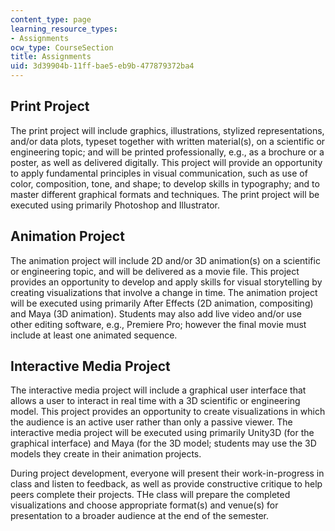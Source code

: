 ```yaml
---
content_type: page
learning_resource_types:
- Assignments
ocw_type: CourseSection
title: Assignments
uid: 3d39904b-11ff-bae5-eb9b-477879372ba4
---
```


Print Project
-------------

The print project will include graphics, illustrations, stylized representations, and/or data plots, typeset together with written material(s), on a scientific or engineering topic; and will be printed professionally, e.g., as a brochure or a poster, as well as delivered digitally. This project will provide an opportunity to apply fundamental principles in visual communication, such as use of color, composition, tone, and shape; to develop skills in typography; and to master different graphical formats and techniques. The print project will be executed using primarily Photoshop and Illustrator.

Animation Project
-----------------

The animation project will include 2D and/or 3D animation(s) on a scientific or engineering topic, and will be delivered as a movie file. This project provides an opportunity to develop and apply skills for visual storytelling by creating visualizations that involve a change in time. The animation project will be executed using primarily After Effects (2D animation, compositing) and Maya (3D animation). Students may also add live video and/or use other editing software, e.g., Premiere Pro; however the final movie must include at least one animated sequence.

Interactive Media Project
-------------------------

The interactive media project will include a graphical user interface that allows a user to interact in real time with a 3D scientific or engineering model. This project provides an opportunity to create visualizations in which the audience is an active user rather than only a passive viewer. The interactive media project will be executed using primarily Unity3D (for the graphical interface) and Maya (for the 3D model; students may use the 3D models they create in their animation projects.

During project development, everyone will present their work-in-progress in class and listen to feedback, as well as provide constructive critique to help peers complete their projects. THe class will prepare the completed visualizations and choose appropriate format(s) and venue(s) for presentation to a broader audience at the end of the semester.